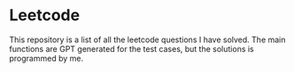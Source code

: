 # Leetcode

This repository is a list of all the leetcode questions I have solved. The main functions are GPT generated for the test cases, but the solutions is programmed by me.

